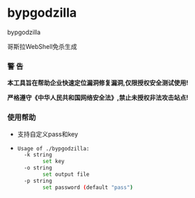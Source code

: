 # bypgodzilla
bypgodzilla

哥斯拉WebShell免杀生成

### 警 告

**本工具旨在帮助企业快速定位漏洞修复漏洞,仅限授权安全测试使用!**

**严格遵守《中华人民共和国网络安全法》,禁止未授权非法攻击站点!**

### 使用帮助

* 支持自定义pass和key

* ```bash
  Usage of ./bypgodzilla:
    -k string
          set key
    -o string
          set output file
    -p string
          set password (default "pass")
  ```
